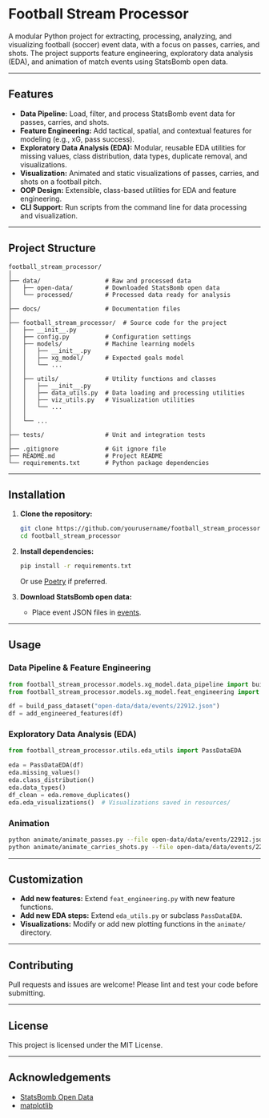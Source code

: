 # Football Stream Processor

A modular Python project for extracting, processing, analyzing, and visualizing football (soccer) event data, with a focus on passes, carries, and shots. The project supports feature engineering, exploratory data analysis (EDA), and animation of match events using StatsBomb open data.

---

## Features

- **Data Pipeline:** Load, filter, and process StatsBomb event data for passes, carries, and shots.
- **Feature Engineering:** Add tactical, spatial, and contextual features for modeling (e.g., xG, pass success).
- **Exploratory Data Analysis (EDA):** Modular, reusable EDA utilities for missing values, class distribution, data types, duplicate removal, and visualizations.
- **Visualization:** Animated and static visualizations of passes, carries, and shots on a football pitch.
- **OOP Design:** Extensible, class-based utilities for EDA and feature engineering.
- **CLI Support:** Run scripts from the command line for data processing and visualization.

---

## Project Structure

```
football_stream_processor/
│
├── data/                  # Raw and processed data
│   ├── open-data/         # Downloaded StatsBomb open data
│   └── processed/         # Processed data ready for analysis
│
├── docs/                  # Documentation files
│
├── football_stream_processor/  # Source code for the project
│   ├── __init__.py
│   ├── config.py          # Configuration settings
│   ├── models/            # Machine learning models
│   │   ├── __init__.py
│   │   ├── xg_model/      # Expected goals model
│   │   └── ...
│   │
│   ├── utils/             # Utility functions and classes
│   │   ├── __init__.py
│   │   ├── data_utils.py  # Data loading and processing utilities
│   │   ├── viz_utils.py   # Visualization utilities
│   │   └── ...
│   │
│   └── ...
│
├── tests/                 # Unit and integration tests
│
├── .gitignore             # Git ignore file
├── README.md              # Project README
└── requirements.txt       # Python package dependencies
```

---

## Installation

1. **Clone the repository:**
    ```sh
    git clone https://github.com/yourusername/football_stream_processor.git
    cd football_stream_processor
    ```

2. **Install dependencies:**
    ```sh
    pip install -r requirements.txt
    ```
    Or use [Poetry](https://python-poetry.org/) if preferred.

3. **Download StatsBomb open data:**
    - Place event JSON files in [events](http://_vscodecontentref_/1).

---

## Usage

### Data Pipeline & Feature Engineering

```python
from football_stream_processor.models.xg_model.data_pipeline import build_pass_dataset
from football_stream_processor.models.xg_model.feat_engineering import add_engineered_features

df = build_pass_dataset("open-data/data/events/22912.json")
df = add_engineered_features(df)
```

### Exploratory Data Analysis (EDA)

```python
from football_stream_processor.utils.eda_utils import PassDataEDA

eda = PassDataEDA(df)
eda.missing_values()
eda.class_distribution()
eda.data_types()
df_clean = eda.remove_duplicates()
eda.eda_visualizations()  # Visualizations saved in resources/
```


### Animation

```bash
python animate/animate_passes.py --file open-data/data/events/22912.json --save
python animate/animate_carries_shots.py --file open-data/data/events/22912.json --save
```

---

## Customization

- **Add new features:** Extend `feat_engineering.py` with new feature functions.
- **Add new EDA steps:** Extend `eda_utils.py` or subclass `PassDataEDA`.
- **Visualizations:** Modify or add new plotting functions in the `animate/` directory.

---

## Contributing

Pull requests and issues are welcome! Please lint and test your code before submitting.

---

## License

This project is licensed under the MIT License.

---

## Acknowledgements

- [StatsBomb Open Data](https://github.com/statsbomb/open-data)
- [matplotlib](https://matplotlib.org/)